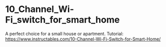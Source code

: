 # 10_Channel_Wi-Fi_switch_for_smart_home
A perfect choice for a small house or apartment.
Tutorial: https://www.instructables.com/10-Channel-Wi-Fi-Switch-for-Smart-Home/
